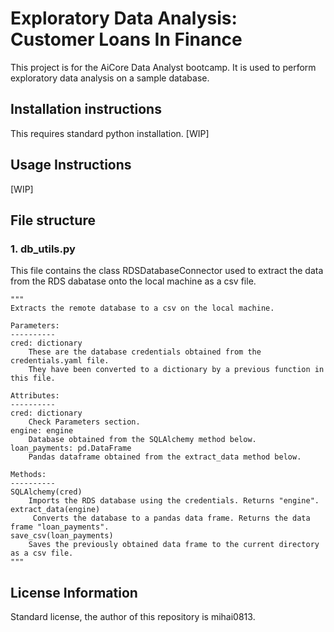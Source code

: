 # Exploratory Data Analysis: Customer Loans In Finance
This project is for the AiCore Data Analyst bootcamp. It is used to perform exploratory data analysis on a sample database.

## Installation instructions
This requires standard python installation. [WIP]

## Usage Instructions
[WIP]

## File structure
### 1. db_utils.py
This file contains the class RDSDatabaseConnector used to extract the data from the RDS dabatase onto the local machine as a csv file.

    """
    Extracts the remote database to a csv on the local machine.

    Parameters:
    ----------
    cred: dictionary
        These are the database credentials obtained from the credentials.yaml file.
        They have been converted to a dictionary by a previous function in this file.

    Attributes:
    ----------
    cred: dictionary
        Check Parameters section.
    engine: engine
        Database obtained from the SQLAlchemy method below.
    loan_payments: pd.DataFrame
        Pandas dataframe obtained from the extract_data method below.

    Methods:
    ----------
    SQLAlchemy(cred)
        Imports the RDS database using the credentials. Returns "engine".
    extract_data(engine)
         Converts the database to a pandas data frame. Returns the data frame "loan_payments".
    save_csv(loan_payments)
        Saves the previously obtained data frame to the current directory as a csv file.
    """

## License Information
Standard license, the author of this repository is mihai0813.
